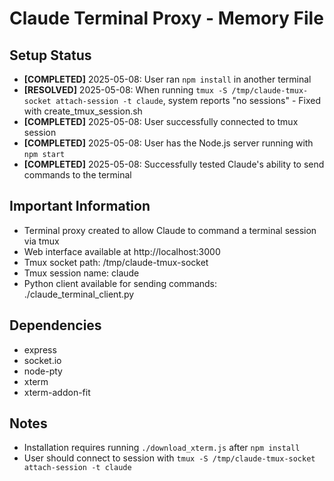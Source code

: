 # Claude Terminal Proxy - Memory File

## Setup Status

- **[COMPLETED]** 2025-05-08: User ran `npm install` in another terminal
- **[RESOLVED]** 2025-05-08: When running `tmux -S /tmp/claude-tmux-socket attach-session -t claude`, system reports "no sessions" - Fixed with create_tmux_session.sh
- **[COMPLETED]** 2025-05-08: User successfully connected to tmux session
- **[COMPLETED]** 2025-05-08: User has the Node.js server running with `npm start`
- **[COMPLETED]** 2025-05-08: Successfully tested Claude's ability to send commands to the terminal

## Important Information

- Terminal proxy created to allow Claude to command a terminal session via tmux
- Web interface available at http://localhost:3000
- Tmux socket path: /tmp/claude-tmux-socket
- Tmux session name: claude
- Python client available for sending commands: ./claude_terminal_client.py

## Dependencies

- express
- socket.io
- node-pty
- xterm
- xterm-addon-fit

## Notes

- Installation requires running `./download_xterm.js` after `npm install`
- User should connect to session with `tmux -S /tmp/claude-tmux-socket attach-session -t claude`